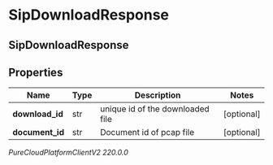# SipDownloadResponse

## SipDownloadResponse

## Properties

|Name | Type | Description | Notes|
|------------ | ------------- | ------------- | -------------|
| **download_id** | str | unique id of the downloaded file | [optional] |
| **document_id** | str | Document id of pcap file | [optional] |



_PureCloudPlatformClientV2 220.0.0_
